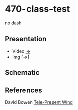 # 470-class-test
no dash

## Presentation
- Video [->](https://vimeo.com/manage/videos/312006263)
- Img [->]

## Schematic

## References
David Bowen [Tele-Present Wind](https://www.dwbowen.com/telepresent-wind)
